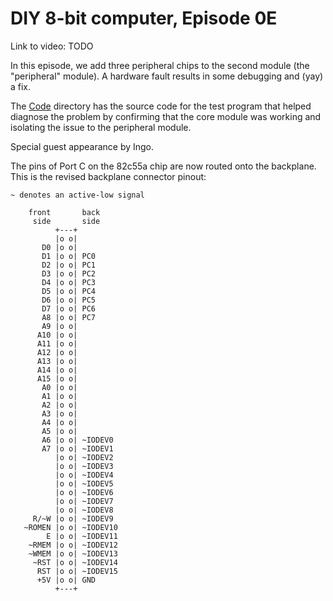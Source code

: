 # DIY 8-bit computer, Episode 0E

Link to video: TODO

In this episode, we add three peripheral chips to the second
module (the "peripheral" module).  A hardware fault results in
some debugging and (yay) a fix.

The [Code](Code) directory has the source code for the test
program that helped diagnose the problem by confirming that the
core module was working and isolating the issue to the
peripheral module.

Special guest appearance by Ingo.

The pins of Port C on the 82c55a chip are now routed onto the backplane.
This is the revised backplane connector pinout:

```
~ denotes an active-low signal

    front       back
     side       side
          +---+
          |o o|
       D0 |o o|
       D1 |o o| PC0
       D2 |o o| PC1
       D3 |o o| PC2
       D4 |o o| PC3
       D5 |o o| PC4
       D6 |o o| PC5
       D7 |o o| PC6
       A8 |o o| PC7
       A9 |o o|
      A10 |o o|
      A11 |o o|
      A12 |o o|
      A13 |o o|
      A14 |o o|
      A15 |o o|
       A0 |o o|
       A1 |o o|
       A2 |o o|
       A3 |o o|
       A4 |o o|
       A5 |o o|
       A6 |o o| ~IODEV0
       A7 |o o| ~IODEV1
          |o o| ~IODEV2
          |o o| ~IODEV3
          |o o| ~IODEV4
          |o o| ~IODEV5
          |o o| ~IODEV6
          |o o| ~IODEV7
          |o o| ~IODEV8
     R/~W |o o| ~IODEV9
   ~ROMEN |o o| ~IODEV10
        E |o o| ~IODEV11
    ~RMEM |o o| ~IODEV12
    ~WMEM |o o| ~IODEV13
     ~RST |o o| ~IODEV14
      RST |o o| ~IODEV15
      +5V |o o| GND
          +---+
```
